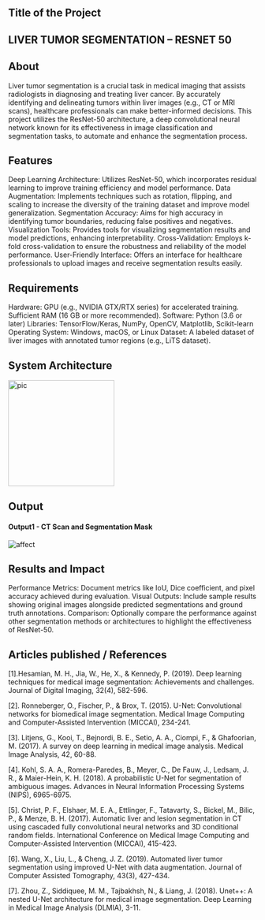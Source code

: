 ## Title of the Project
## LIVER TUMOR SEGMENTATION – RESNET 50 



## About
Liver tumor segmentation is a crucial task in medical imaging that assists radiologists in diagnosing and treating liver cancer. By accurately identifying and delineating tumors within liver images (e.g., CT or MRI scans), healthcare professionals can make better-informed decisions. This project utilizes the ResNet-50 architecture, a deep convolutional neural network known for its effectiveness in image classification and segmentation tasks, to automate and enhance the segmentation process.

## Features
Deep Learning Architecture: Utilizes ResNet-50, which incorporates residual learning to improve training efficiency and model performance.
Data Augmentation: Implements techniques such as rotation, flipping, and scaling to increase the diversity of the training dataset and improve model generalization.
Segmentation Accuracy: Aims for high accuracy in identifying tumor boundaries, reducing false positives and negatives.
Visualization Tools: Provides tools for visualizing segmentation results and model predictions, enhancing interpretability.
Cross-Validation: Employs k-fold cross-validation to ensure the robustness and reliability of the model performance.
User-Friendly Interface: Offers an interface for healthcare professionals to upload images and receive segmentation results easily.

## Requirements
Hardware:
GPU (e.g., NVIDIA GTX/RTX series) for accelerated training.
Sufficient RAM (16 GB or more recommended).
Software:
Python (3.6 or later)
Libraries: TensorFlow/Keras, NumPy, OpenCV, Matplotlib, Scikit-learn
Operating System: Windows, macOS, or Linux
Dataset:
A labeled dataset of liver images with annotated tumor regions (e.g., LiTS dataset).

## System Architecture
<!--Embed the system architecture diagram as shown below-->


<img width="215" alt="pic" src="https://github.com/user-attachments/assets/a9e98953-c101-41b0-b27b-ced93f7d7e92">


## Output

<!--Embed the Output picture at respective places as shown below as shown below-->
#### Output1 - CT Scan and Segmentation Mask


![affect](https://github.com/user-attachments/assets/933f703d-99b5-46f9-b3c8-cff49645e01f)



## Results and Impact
Performance Metrics: Document metrics like IoU, Dice coefficient, and pixel accuracy achieved during evaluation.
Visual Outputs: Include sample results showing original images alongside predicted segmentations and ground truth annotations.
Comparison: Optionally compare the performance against other segmentation methods or architectures to highlight the effectiveness of ResNet-50.

## Articles published / References
[1].Hesamian, M. H., Jia, W., He, X., & Kennedy, P. (2019). Deep learning techniques for medical image segmentation: Achievements and challenges. Journal of Digital Imaging, 32(4), 582-596.

[2]. Ronneberger, O., Fischer, P., & Brox, T. (2015). U-Net: Convolutional networks for biomedical image segmentation. Medical Image Computing and Computer-Assisted Intervention (MICCAI), 234-241.

[3]. Litjens, G., Kooi, T., Bejnordi, B. E., Setio, A. A., Ciompi, F., & Ghafoorian, M. (2017). A survey on deep learning in medical image analysis. Medical Image Analysis, 42, 60-88.

[4]. Kohl, S. A. A., Romera-Paredes, B., Meyer, C., De Fauw, J., Ledsam, J. R., & Maier-Hein, K. H. (2018). A probabilistic U-Net for segmentation of ambiguous images. Advances in Neural Information Processing Systems (NIPS), 6965-6975.

[5]. Christ, P. F., Elshaer, M. E. A., Ettlinger, F., Tatavarty, S., Bickel, M., Bilic, P., & Menze, B. H. (2017). Automatic liver and lesion segmentation in CT using cascaded fully convolutional neural networks and 3D conditional random fields. International Conference on Medical Image Computing and Computer-Assisted Intervention (MICCAI), 415-423.

[6]. Wang, X., Liu, L., & Cheng, J. Z. (2019). Automated liver tumor segmentation using improved U-Net with data augmentation. Journal of Computer Assisted Tomography, 43(3), 427-434.

[7]. Zhou, Z., Siddiquee, M. M., Tajbakhsh, N., & Liang, J. (2018). Unet++: A nested U-Net architecture for medical image segmentation. Deep Learning in Medical Image Analysis (DLMIA), 3-11.

